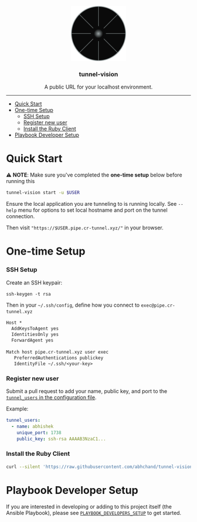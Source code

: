 <div align="center">
  <a href="https://github.com/abhchand/tunnel-vision">
    <img
      width="150"
      alt="tunnel-vision"
      src="meta/logo.png?raw=true"
    />
  </a>

  <h3>tunnel-vision</h3>

  <p>A public URL for your localhost environment.</p>
</div>

---

- [Quick Start](#quick-start)
- [One-time Setup](#one-time-setup)
    + [SSH Setup](#ssh-setup)
    + [Register new user](#register-new-user)
    + [Install the Ruby Client](#install-the-ruby-client)
- [Playbook Developer Setup](#playbook-developer-setup)


# Quick Start

⚠️ **NOTE**: Make sure you've completed the **one-time setup** below before running this


```bash
tunnel-vision start -u $USER
```

Ensure the local application you are tunneling to is running locally. See `--help` menu for options to set local hostname and port on the tunnel connection.

Then visit `"https://$USER.pipe.cr-tunnel.xyz/"` in your browser.

# One-time Setup

### SSH Setup

Create an SSH keypair:

```
ssh-keygen -t rsa
```

Then in your `~/.ssh/config`, define how you connect to `exec@pipe.cr-tunnel.xyz`

```
Host *
  AddKeysToAgent yes
  IdentitiesOnly yes
  ForwardAgent yes

Match host pipe.cr-tunnel.xyz user exec
   PreferredAuthentications publickey
   IdentityFile ~/.ssh/<your-key>
```

### Register new user

Submit a pull request to add your name, public key, and port to the [`tunnel_users` in the configuration file](roles/tunnel-server/vars/main.yml).

Example:

```yaml
tunnel_users:
  - name: abhishek
    unique_port: 1738
    public_key: ssh-rsa AAAAB3NzaC1...
```

### Install the Ruby Client

```bash
curl --silent 'https://raw.githubusercontent.com/abhchand/tunnel-vision/master/lib/client/ruby/install.sh' | sh
```

# Playbook Developer Setup

If you are interested in developing or adding to this project itself (the Ansible Playbook), please see [`PLAYBOOK_DEVELOPERS_SETUP`](docs/PLAYBOOK_DEVELOPERS_SETUP.md) to get started.
